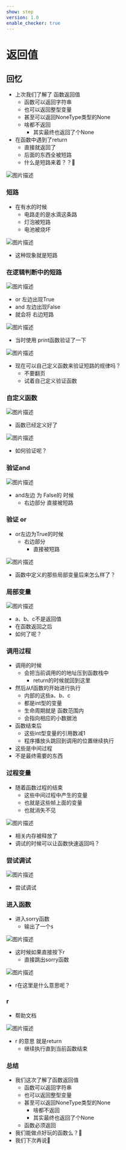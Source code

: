 ```yaml
---
show: step
version: 1.0
enable_checker: true
---
```


# 返回值

## 回忆

- 上次我们了解了 函数返回值
	- 函数可以返回字符串
	- 也可以返回整型变量
	- 甚至可以返回NoneType类型的None
	- 啥都不返回
		- 其实最终也返回了个None
- 在函数中遇到了return
	- 直接就返回了
	- 后面的东西全被短路
	- 什么是短路来着？？🤔

![图片描述](https://doc.shiyanlou.com/courses/uid1190679-20230215-1676450113463)

### 短路

- 在有水的时候
	- 电路走的是水滴这条路
	- 灯泡被短路
	- 电池被烧坏

![图片描述](https://doc.shiyanlou.com/courses/uid1190679-20230215-1676448440390)

- 这种现象就是短路

### 在逻辑判断中的短路

![图片描述](https://doc.shiyanlou.com/courses/uid1190679-20230215-1676450224422)

- or 左边出现True
- and 左边出现False
- 就会将 右边短路

![图片描述](https://doc.shiyanlou.com/courses/uid1190679-20230215-1676447633140)

- 当时使用 print函数验证了一下

![图片描述](https://doc.shiyanlou.com/courses/uid1190679-20230215-1676447995074)

- 现在可以自己定义函数来验证短路的规律吗？
	- 不要翻页 
	- 试着自己定义验证函数

### 自定义函数

![图片描述](https://doc.shiyanlou.com/courses/uid1190679-20230215-1676450443950)

- 函数已经定义好了

![图片描述](https://doc.shiyanlou.com/courses/uid1190679-20230215-1676450491972)

- 如何验证呢？

### 验证and

![图片描述](https://doc.shiyanlou.com/courses/uid1190679-20230215-1676450561559)

- and左边 为 False的 时候
	- 右边部分 直接被短路


### 验证 or

- or左边为True的时候
	- 右边部分
		- 直接被短路

![图片描述](https://doc.shiyanlou.com/courses/uid1190679-20230215-1676450766420)

- 函数中定义的那些局部变量后来怎么样了？

### 局部变量

![图片描述](https://doc.shiyanlou.com/courses/uid1190679-20220811-1660184377579)

- a、b、c不是返回值
- 在函数返回之后
- 如何了呢？

### 调用过程

- 调用的时候
	- 会把当前调用的的地址压到函数栈中
		- return的时候就回到这里
- 然后从f函数的开始进行执行
	- 内部的这些a、b、c
	- 都是int型的变量
	- 生命周期就是 函数范围内
	- 会指向相应的小数据池
- 函数结束后
	- 这些int型变量的引用数减1
	- 程序播放头跳回到调用的位置继续执行
- 这些是中间过程
- 不是最终需要的东西

### 过程变量

- 随着函数过程的结束
	- 这些中间过程中产生的变量
	- 也就是这些帧上面的变量 
	- 也就消失不见

![图片描述](https://doc.shiyanlou.com/courses/uid1190679-20220811-1660206482960)

- 相关内存被释放了
- 调试的时候可以让函数快速返回吗？

### 尝试调试

![图片描述](https://doc.shiyanlou.com/courses/uid1190679-20230408-1680958284136)

- 尝试调试

### 进入函数

- 进入sorry函数
	- 输出了一个s

![图片描述](https://doc.shiyanlou.com/courses/uid1190679-20230408-1680958419370)

- 这时候如果直接按下r
	- 直接跳出sorry函数

![图片描述](https://doc.shiyanlou.com/courses/uid1190679-20230408-1680958489098)

- r在这里是什么意思呢？

### r

- 帮助文档

![图片描述](https://doc.shiyanlou.com/courses/uid1190679-20230408-1680958566986)

- r 的意思 就是return
	- 继续执行直到当前函数结束

### 总结

- 我们这次了解了函数返回值
	- 函数可以返回字符串
	- 也可以返回整型变量
	- 甚至可以返回NoneType类型的None
		- 啥都不返回
		- 其实最终也返回了个None
	- 函数必须返回
- 我们能做点好玩的函数么？🤔
- 我们下次再说👋